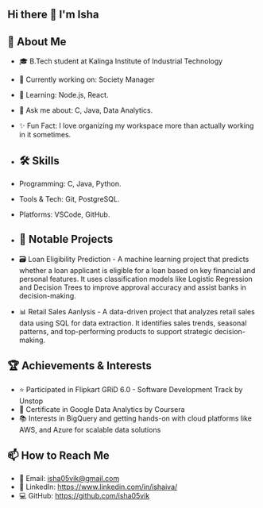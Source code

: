 ## Hi there 👋 I'm Isha 

## 🚀 About Me
- 🎓 B.Tech student at Kalinga Institute of Industrial Technology 
- 🔭 Currently working on: Society Manager 
- 🌱 Learning: Node.js, React.
- 💬 Ask me about: C, Java, Data Analytics.
- ✨ Fun Fact: I love organizing my workspace more than actually working in it sometimes.

- ## 🛠️ Skills
- Programming: C, Java, Python.
- Tools & Tech: Git, PostgreSQL.
- Platforms: VSCode, GitHub.

- ## 📌 Notable Projects
- 🗃️ Loan Eligibility Prediction -  A machine learning project that predicts whether a loan applicant is eligible for a loan based on key financial and personal features. It uses classification models like Logistic Regression and Decision Trees to improve approval accuracy and assist banks in decision-making.
- 📊 Retail Sales Aanlysis - A data-driven project that analyzes retail sales data using SQL for data extraction. It identifies sales trends, seasonal patterns, and top-performing products to support strategic decision-making.

## 🏆 Achievements & Interests 
- ⭐ Participated in Flipkart GRiD 6.0 - Software Development Track by Unstop
- 📜 Certificate in Google Data Analytics by Coursera
- 📚 Interests in BigQuery and getting hands-on with cloud platforms like AWS, and Azure for scalable data solutions



## 📫 How to Reach Me
- 📧 Email: isha05vik@gmail.com
- 🔗 LinkedIn: https://www.linkedin.com/in/ishaiva/
- 💻 GitHub: https://github.com/isha05vik

<!--
**isha05vik/isha05vik** is a ✨ _special_ ✨ repository because its `README.md` (this file) appears on your GitHub profile.

Here are some ideas to get you started:

- 🔭 I’m currently working on ...
- 🌱 I’m currently learning ...
- 👯 I’m looking to collaborate on ...
- 🤔 I’m looking for help with ...
- 💬 Ask me about ...
- 📫 How to reach me: ...
- 😄 Pronouns: ...
- ⚡ Fun fact: ...
-->
